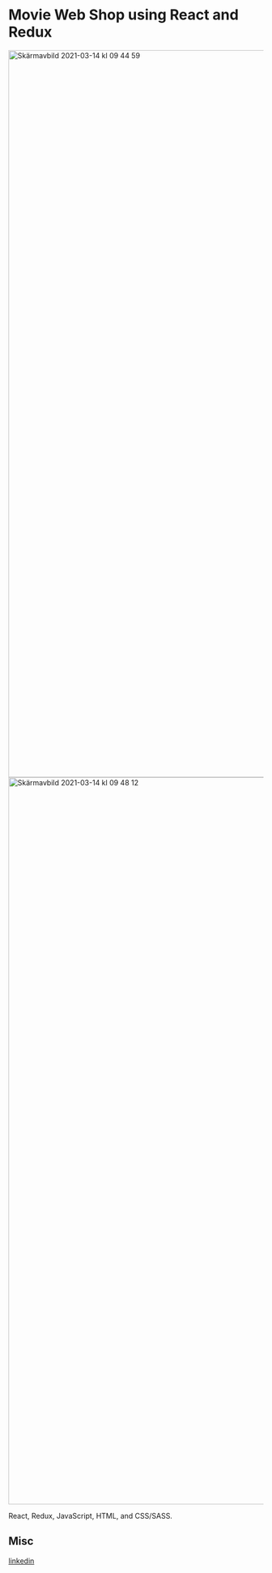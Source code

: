 # Movie Web Shop using React and Redux

<img width="1437" alt="Skärmavbild 2021-03-14 kl  09 44 59" src="https://user-images.githubusercontent.com/47321557/111062708-d05d1500-84aa-11eb-8caa-488a816a9d55.png">

<img width="1437" alt="Skärmavbild 2021-03-14 kl  09 48 12" src="https://user-images.githubusercontent.com/47321557/111062682-a1df3a00-84aa-11eb-9484-6178d4e3fa62.png">

React, Redux, JavaScript, HTML, and CSS/SASS.

## Misc

[linkedin](https://www.linkedin.com/in/mickeberg/)
